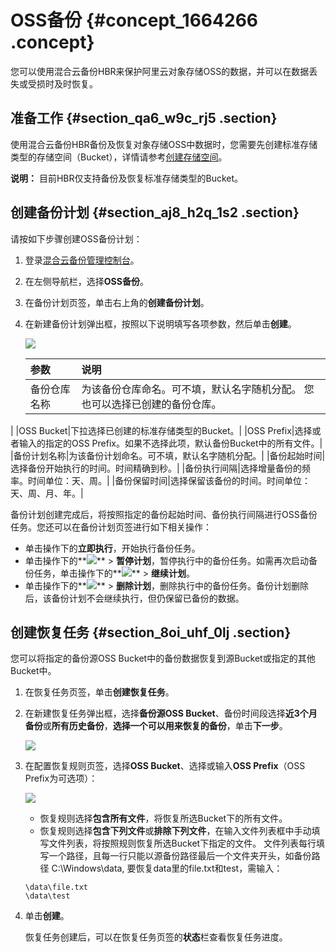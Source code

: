 # OSS备份 {#concept_1664266 .concept}

您可以使用混合云备份HBR来保护阿里云对象存储OSS的数据，并可以在数据丢失或受损时及时恢复。

## 准备工作 {#section_qa6_w9c_rj5 .section}

使用混合云备份HBR备份及恢复对象存储OSS中数据时，您需要先创建标准存储类型的存储空间（Bucket），详情请参考[创建存储空间](../../../../cn.zh-CN/控制台用户指南/管理存储空间/创建存储空间.md#)。

**说明：** 目前HBR仅支持备份及恢复标准存储类型的Bucket。

## 创建备份计划 {#section_aj8_h2q_1s2 .section}

请按如下步骤创建OSS备份计划：

1.  登录[混合云备份管理控制台](https://hbr.console.aliyun.com)。
2.  在左侧导航栏，选择**OSS备份**。
3.  在备份计划页签，单击右上角的**创建备份计划**。
4.  在新建备份计划弹出框，按照以下说明填写各项参数，然后单击**创建**。

    ![](http://static-aliyun-doc.oss-cn-hangzhou.aliyuncs.com/assets/img/1319194/156646876455140_zh-CN.jpg)

    |参数|说明|
    |:-|:-|
    |备份仓库名称|为该备份仓库命名。可不填，默认名字随机分配。 您也可以选择已创建的备份仓库。

 |
    |OSS Bucket|下拉选择已创建的标准存储类型的Bucket。|
    |OSS Prefix|选择或者输入的指定的OSS Prefix。如果不选择此项，默认备份Bucket中的所有文件。|
    |备份计划名称|为该备份计划命名。可不填，默认名字随机分配。|
    |备份起始时间|选择备份开始执行的时间。时间精确到秒。|
    |备份执行间隔|选择增量备份的频率。时间单位：天、周。|
    |备份保留时间|选择保留该备份的时间。时间单位：天、周、月、年。|


备份计划创建完成后，将按照指定的备份起始时间、备份执行间隔进行OSS备份任务。您还可以在备份计划页签进行如下相关操作：

-   单击操作下的**立即执行**，开始执行备份任务。
-   单击操作下的**![](http://static-aliyun-doc.oss-cn-hangzhou.aliyuncs.com/assets/img/1319194/156646876455166_zh-CN.jpg)** \> **暂停计划**，暂停执行中的备份任务。如需再次启动备份任务，单击操作下的**![](http://static-aliyun-doc.oss-cn-hangzhou.aliyuncs.com/assets/img/1319194/156646876455166_zh-CN.jpg)** \> **继续计划**。
-   单击操作下的**![](http://static-aliyun-doc.oss-cn-hangzhou.aliyuncs.com/assets/img/1319194/156646876455166_zh-CN.jpg)** \> **删除计划**，删除执行中的备份任务。备份计划删除后，该备份计划不会继续执行，但仍保留已备份的数据。

## 创建恢复任务 {#section_8oi_uhf_0lj .section}

您可以将指定的备份源OSS Bucket中的备份数据恢复到源Bucket或指定的其他Bucket中。

1.  在恢复任务页签，单击**创建恢复任务**。
2.  在新建恢复任务弹出框，选择**备份源OSS Bucket**、备份时间段选择**近3个月备份**或**所有历史备份**，**选择一个可以用来恢复的备份**，单击**下一步**。

    ![](http://static-aliyun-doc.oss-cn-hangzhou.aliyuncs.com/assets/img/1319194/156646876455175_zh-CN.jpg)

3.  在配置恢复规则页签，选择**OSS Bucket**、选择或输入**OSS Prefix**（OSS Prefix为可选项）：

    ![](http://static-aliyun-doc.oss-cn-hangzhou.aliyuncs.com/assets/img/1319194/156646876455553_zh-CN.jpg)

    -   恢复规则选择**包含所有文件**，将恢复所选Bucket下的所有文件。
    -   恢复规则选择**包含下列文件**或**排除下列文件**，在输入文件列表框中手动填写文件列表，将按照规则恢复所选Bucket下指定的文件。
    文件列表每行填写一个路径，且每一行只能以源备份路径最后一个文件夹开头，如备份路径 C:\\Windows\\data, 要恢复data里的file.txt和test，需输入：

    ``` {#codeblock_y1h_87p_lzd}
    \data\file.txt
    \data\test
    ```

4.  单击**创建**。

    恢复任务创建后，可以在恢复任务页签的**状态**栏查看恢复任务进度。


